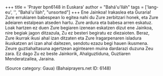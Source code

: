 +++
title = 'Prayer bpn6148 in Euskara'
author = "Bahá'u'lláh"
tags = ['lang-eu', '', "Bahá'u'lláh", "unsorted"]
+++
Ene Jainkoa! Irakaslea eta Guraria!
Zure errukiaren babespean lo egitea nahi du Zure zerbitzari honek, eta Zure adeiaren estalpean atseden hartu. Zure ardura eta babesa arren eskatuz.
Loak hartzen ez duen Zure begiaren izenean eskatzen dizut ene Jainkoa, nire begiak jagon ditzazula, Zu ez besteri begiratu ez diezaioten. Beraz, Zure ikurrak ikusi ahal izan ditzaten eta Zure Iragarpenaren isladura ikuskatzen ari izan ahal daitezen, sendotu ezazu begi hauen ikusmena. Zeure guztiahaltasuna agertzean agintearen muina dardarazi duzuna Zeu zara.
Ez dago Zu ez beste Jainkorik, Ahalguztiduna, Guztiaren Menderatzailea, Jaraina.

(Source category: Gaua)
(Bahaiprayers.net ID: 6148)
